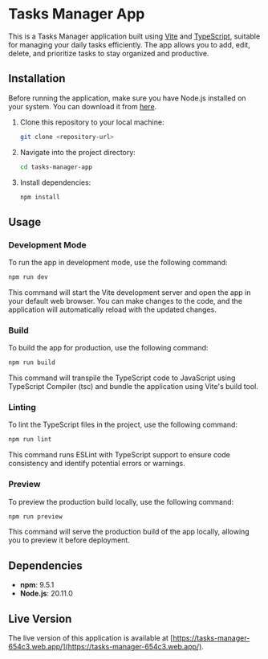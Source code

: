 # Tasks Manager App

This is a Tasks Manager application built using [Vite](https://vitejs.dev/) and [TypeScript](https://www.typescriptlang.org/), suitable for managing your daily tasks efficiently. The app allows you to add, edit, delete, and prioritize tasks to stay organized and productive.

## Installation

Before running the application, make sure you have Node.js installed on your system. You can download it from [here](https://nodejs.org/).

1. Clone this repository to your local machine:

   ```bash
   git clone <repository-url>
   ```

2. Navigate into the project directory:

   ```bash
   cd tasks-manager-app
   ```

3. Install dependencies:

   ```bash
   npm install
   ```

## Usage

### Development Mode

To run the app in development mode, use the following command:

```bash
npm run dev
```

This command will start the Vite development server and open the app in your default web browser. You can make changes to the code, and the application will automatically reload with the updated changes.

### Build

To build the app for production, use the following command:

```bash
npm run build
```

This command will transpile the TypeScript code to JavaScript using TypeScript Compiler (tsc) and bundle the application using Vite's build tool.

### Linting

To lint the TypeScript files in the project, use the following command:

```bash
npm run lint
```

This command runs ESLint with TypeScript support to ensure code consistency and identify potential errors or warnings.

### Preview

To preview the production build locally, use the following command:

```bash
npm run preview
```

This command will serve the production build of the app locally, allowing you to preview it before deployment.

## Dependencies

- **npm**: 9.5.1
- **Node.js**: 20.11.0

## Live Version

The live version of this application is available at [https://tasks-manager-654c3.web.app/](https://tasks-manager-654c3.web.app/).
